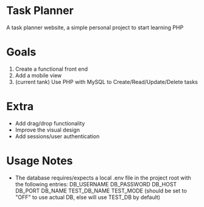 # Task Planner
A task planner website, a simple personal project to start learning PHP

# Goals
1)  Create a functional front end
2) Add a mobile view
3) (current tank) Use PHP with MySQL to Create/Read/Update/Delete tasks

# Extra 
- Add drag/drop functionality
- Improve the visual design
- Add sessions/user authentication


# Usage Notes

- The database requires/expects a local .env file in the project root with the following entries:
DB_USERNAME
DB_PASSWORD
DB_HOST
DB_PORT
DB_NAME
TEST_DB_NAME
TEST_MODE (should be set to "OFF" to use actual DB, else will use TEST_DB by default)